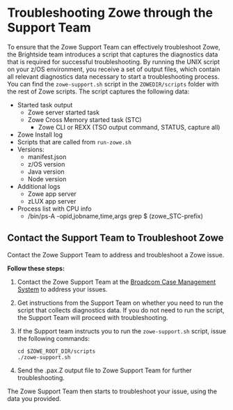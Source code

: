 # Troubleshooting Zowe through the Support Team

To ensure that the Zowe Support Team can effectively troubleshoot Zowe, the Brightside team introduces a script that captures the diagnostics data that is required for successful troubleshooting. By running the UNIX script on your z/OS environment, you receive a set of output files, which contain all relevant diagnostics data necessary to start a troubleshooting process. You can find the `zowe-support.sh` script in the `ZOWEDIR/scripts` folder with the rest of Zowe scripts. The script captures the following data:

 - Started task output
    - Zowe server started task
    - Zowe Cross Memory started task (STC)
        - Zowe CLI or REXX (TSO output command, STATUS, capture all)
- Zowe Install log
- Scripts that are called from `run-zowe.sh`
 - Versions:
    - manifest.json
    - z/OS version
    - Java version
    - Node version
 - Additional logs
    - Zowe app server 
    - zLUX app server
 - Process list with CPU info
    - /bin/ps-A -opid,jobname,time,args grep $ (zowe_STC-prefix)

## Contact the Support Team to Troubleshoot Zowe

Contact the Zowe Support Team to address and troubleshoot a Zowe issue.

**Follow these steps:**

1. Contact the Zowe Support Team at the [Broadcom Case Management System](link.here) to address your issues.

2. Get instructions from the Support Team on whether you need to run the  script that collects diagnostics data. If you do not need to run the script, the Support Team will proceed with troubleshooting.

3. If the Support team instructs you to run the `zowe-support.sh` script, issue the following commands:
   ```
   cd $ZOWE_ROOT_DIR/scripts
   ./zowe-support.sh
   ```
4. Send the .pax.Z output file to Zowe Support Team for further troubleshooting.

The Zowe Support Team then starts to troubleshoot your issue, using the data you provided.